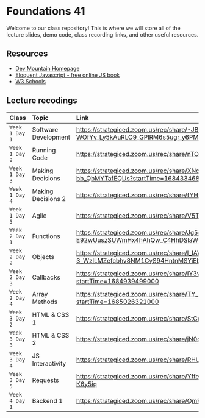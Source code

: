 # Foundations 41

Welcome to our class repository! This is where we will store all of the lecture slides, demo code, class recording links, and other useful resources.


## Resources

 - [Dev Mountain Homepage](https://ed.devmountain.com/)
 - [Eloquent Javascript - free online JS book](https://eloquentjavascript.net/)
 - [W3 Schools](https://www.w3schools.com/js/default.asp)


## Lecture recodings


| Class | Topic     | Link                |
| :-------- | :------- | :------------------------- |
| `Week 1 Day 1` | Software Development | https://strategiced.zoom.us/rec/share/-JBmy1hZKyoCCymfN-WOfYv_Ly5kAuRLO9_GPlRM6s5ugr_y6PMDi3BOSLmeDMe7.VRL963IM13UM2Bve |
| `Week 1 Day 2` | Running Code | https://strategiced.zoom.us/rec/share/nTOKnrPqBiEAtkk4l5LoGtZg2p55CqN6VNcxAatvOKJgfa3_w1yxaao0tch-e8mt.W4gdVHrsWjwT02OV |
| `Week 1 Day 3` | Making Decisions | https://strategiced.zoom.us/rec/share/XNdVFY3I9oGBLqraGIZCYkkoug0tCoAOwshVzBbypa6RoZdVV6bp4SHfGUz99d94.c-bb_QbMYTafEQUs?startTime=1684334688000 |
| `Week 1 Day 4` | Making Decisions 2| https://strategiced.zoom.us/rec/share/fYHf_M7WpkXwD5RDXlRwCAPoyFd1E1iiDxox2LZMj-GS1G-pKaWKcuLSrHBAftDf.DiVvPuXDOFLGm5ao |
| `Week 1 Day 5` | Agile | https://strategiced.zoom.us/rec/share/V5TihbQKKID6BSAE1Nl9pqYXLyrw4kcDjQD5HdsDr_Q6S_iluT0B1cpVcV8mVwSw.cVKzS2018nhWbgCf |
| `Week 2 Day 1` | Functions | https://strategiced.zoom.us/rec/share/Jg5s-ItRM8M3uP2Ip8I-E92wUuszSUWmHx4hAhQw_C4HhDSlaWw_dJVZNQcMrmZU.yoOWfaZ3xGwt0SgD?startTime=1684766239000 |
| `Week 2 Day 2` | Objects | https://strategiced.zoom.us/rec/share/l_IAWt7pUMDdg9Y67mKeqXUVxZw-ry-3_WzILMZefcbhv8NM1CyS94HntnMSYiEb.TOThsj5gvsfoPBC0?startTime=1684853523000 |
| `Week 2 Day 3` | Callbacks | https://strategiced.zoom.us/rec/share/IY3vt8UF0JMecM9JIeEQP8OSdAhN4dwP4FhKnc5SpEzCr44tlIw642VLbbG652M8.T8oQRjoYiJACoyHB?startTime=1684939499000 |
| `Week 2 Day 4` | Array Methods | https://strategiced.zoom.us/rec/share/TY_mga7FHEn6d123FRBdbvK0iD6O3SYGENyNdHS3eLSGaJ44h9rXAR_WxfiBctbj.OmR5lf_p54GsrlLG?startTime=1685026321000 |
| `Week 3 Day 2` | HTML & CSS 1 | https://strategiced.zoom.us/rec/share/StCdVFRAen26R0H4DyVMj1tx-lGBmzehNRol1efPb6saudSdKBH5AK3FL41OCZlt.ebb8ejlZd4RjMT8e |
| `Week 3 Day 3` | HTML & CSS 2 | https://strategiced.zoom.us/rec/share/jN0obPquS2-IP4aVdJWpGev8xfFcpwYNKZ-KuRwY3nsUjeyGAmAYbj6L4XN_xnKi.dp0_kgM60drwjyMy |
| `Week 3 Day 4` | JS Interactivity | https://strategiced.zoom.us/rec/share/RHUz7i4xcY2I87gcfoj0sLLVSgBUC8OKrYLmrDmt4rMvznqtIK8bFDxyDr2pLKQp.eHAA37Fuo0c5e3pW |
| `Week 3 Day 5` | Requests | https://strategiced.zoom.us/rec/share/YffeDMYvNFQBuUUdwb5D43czbu6LhYhxz4l2wzvBPfDHD-qA_vv3WFx8Cxu78eeK.sdUCiSUMB-K6y5iq |
| `Week 4 Day 1` | Backend 1 | https://strategiced.zoom.us/rec/share/QmFWYxtBanF_a31h0F-hae8OwEWXCiYxIl7-gZp1inKFh7RnfxHeKGgk0CedtbJh.aWBZ6CHtWqT16czk |